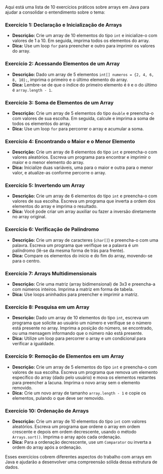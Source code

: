 Aqui está uma lista de 10 exercícios práticos sobre arrays em Java para ajudar a consolidar o entendimento sobre o tema:

### Exercício 1: Declaração e Inicialização de Arrays

- **Descrição:** Crie um array de 10 elementos do tipo `int` e inicialize-o com valores de 1 a 10. Em seguida, imprima
  todos os elementos do array.
- **Dica:** Use um loop `for` para preencher e outro para imprimir os valores do array.

### Exercício 2: Acessando Elementos de um Array

- **Descrição:** Dado um array de 5 elementos `int[] numeros = {2, 4, 6, 8, 10};`, imprima o primeiro e o último
  elemento do array.
- **Dica:** Lembre-se de que o índice do primeiro elemento é `0` e o do último é `array.length - 1`.

### Exercício 3: Soma de Elementos de um Array

- **Descrição:** Crie um array de 5 elementos do tipo `double` e preencha-o com valores de sua escolha. Em seguida,
  calcule e imprima a soma de todos os elementos do array.
- **Dica:** Use um loop `for` para percorrer o array e acumular a soma.

### Exercício 4: Encontrando o Maior e o Menor Elemento

- **Descrição:** Crie um array de 8 elementos do tipo `int` e preencha-o com valores aleatórios. Escreva um programa
  para encontrar e imprimir o maior e o menor elemento do array.
- **Dica:** Inicialize duas variáveis, uma para o maior e outra para o menor valor, e atualize-as conforme percorre o
  array.

### Exercício 5: Invertendo um Array

- **Descrição:** Crie um array de 6 elementos do tipo `int` e preencha-o com valores de sua escolha. Escreva um programa
  que inverta a ordem dos elementos do array e imprima o resultado.
- **Dica:** Você pode criar um array auxiliar ou fazer a inversão diretamente no array original.

### Exercício 6: Verificação de Palíndromo

- **Descrição:** Crie um array de caracteres (`char[]`) e preencha-o com uma palavra. Escreva um programa que verifique
  se a palavra é um palíndromo (lê-se da mesma forma de trás para frente).
- **Dica:** Compare os elementos do início e do fim do array, movendo-se para o centro.

### Exercício 7: Arrays Multidimensionais

- **Descrição:** Crie uma matriz (array bidimensional) de 3x3 e preencha-a com números inteiros. Imprima a matriz em
  forma de tabela.
- **Dica:** Use loops aninhados para preencher e imprimir a matriz.

### Exercício 8: Pesquisa em um Array

- **Descrição:** Dado um array de 10 elementos do tipo `int`, escreva um programa que solicite ao usuário um número e
  verifique se o número está presente no array. Imprima a posição do número, se encontrado, ou uma mensagem informando
  que o número não está presente.
- **Dica:** Utilize um loop para percorrer o array e um condicional para verificar a igualdade.

### Exercício 9: Remoção de Elementos em um Array

- **Descrição:** Crie um array de 5 elementos do tipo `int` e preencha-o com valores de sua escolha. Escreva um programa
  que remova um elemento específico do array (dado pelo usuário) e mova os elementos restantes para preencher a lacuna.
  Imprima o novo array sem o elemento removido.
- **Dica:** Crie um novo array de tamanho `array.length - 1` e copie os elementos, pulando o que deve ser removido.

### Exercício 10: Ordenação de Arrays

- **Descrição:** Crie um array de 10 elementos do tipo `int` com valores aleatórios. Escreva um programa que ordene o
  array em ordem crescente e depois em ordem decrescente, usando o método `Arrays.sort()`. Imprima o array após cada
  ordenação.
- **Dica:** Para a ordenação decrescente, use um `Comparator` ou inverta a ordem do array após a ordenação.

Esses exercícios cobrem diferentes aspectos do trabalho com arrays em Java e ajudarão a desenvolver uma compreensão
sólida dessa estrutura de dados.